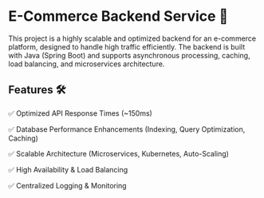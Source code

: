 # E-Commerce Backend Service 🚀
This project is a highly scalable and optimized backend for an e-commerce platform, designed to handle high traffic efficiently. The backend is built with Java (Spring Boot) and supports asynchronous processing, caching, load balancing, and microservices architecture.

## Features 🛠️

✅ Optimized API Response Times (~150ms)

✅ Database Performance Enhancements (Indexing, Query Optimization, Caching)

✅ Scalable Architecture (Microservices, Kubernetes, Auto-Scaling)

✅ High Availability & Load Balancing

✅ Centralized Logging & Monitoring

